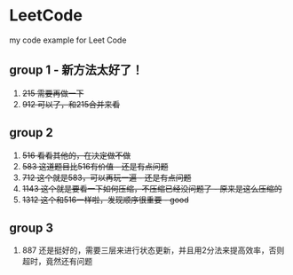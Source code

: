 # LeetCode
my code example for Leet Code

## group 1 - 新方法太好了！
1. ~~215 需要再做一下~~
2. ~~912 可以了，和215合并来看~~

## group 2
1. ~~516 看看其他的，在决定做不做~~
2. ~~583 这道题目比516有价值 - 还是有点问题~~
3. ~~712 这个就是583，可以再玩一遍 - 还是有点问题~~
4. ~~1143 这个就是要看一下如何压缩，不压缩已经没问题了 - 原来是这么压缩的~~
5. ~~1312 这个和516一样啦，发现顺序很重要 - good~~

## group 3
1. 887 还是挺好的，需要三层来进行状态更新，并且用2分法来提高效率，否则超时，竟然还有问题
